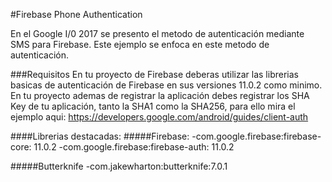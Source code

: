 #Firebase Phone Authentication

En el Google I/0 2017 se presento el metodo de autenticación mediante SMS para Firebase. Este ejemplo se enfoca en este metodo de autenticación.

###Requisitos
En tu proyecto de Firebase deberas utilizar las librerias basicas de autenticación de Firebase en sus versiones 11.0.2 como minimo. En tu  proyecto ademas de registrar la aplicación debes registrar los SHA Key de tu aplicación, tanto la SHA1 como la SHA256, para ello mira el ejemplo aqui: https://developers.google.com/android/guides/client-auth

####Librerias destacadas:
#####Firebase:
-com.google.firebase:firebase-core: 11.0.2
-com.google.firebase:firebase-auth: 11.0.2

#####Butterknife
-com.jakewharton:butterknife:7.0.1